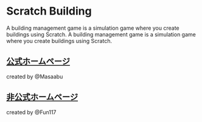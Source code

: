 # Scratch Building

A building management game is a simulation game where you create buildings using Scratch. A building management game is a simulation game where you create buildings using Scratch.


## [公式ホームページ](https://masaabu.github.io/Scratch-Building/)
created by @Masaabu

## [非公式ホームページ](https://fun117.github.io/Scratch-Building/)
created by @Fun117
